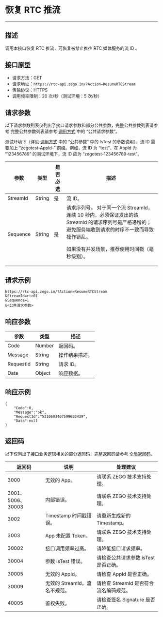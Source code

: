 # 恢复 RTC 推流

---

## 描述

调用本接口恢复 RTC 推流，可恢复被禁止推往 RTC 媒体服务的流 ID 。

## 接口原型

- 请求方法：GET
- 请求地址：`https://rtc-api.zego.im/?Action=ResumeRTCStream`
- 传输协议：HTTPS
- 调用频率限制：20 次/秒（测试环境：5 次/秒）


## 请求参数

以下请求参数列表仅列出了接口请求参数和部分公共参数，完整公共参数列表请参考 完整公共参数列表请参考 [调用方式](/real-time-video-server/api-reference/accessing-server-apis#公共请求参数) 中的 “公共请求参数”。

<Note title="说明">

测试环境下（详见 <a target="_blank" href="/real-time-video-server/api-reference/accessing-server-apis#公共请求参数">调用方式</a> 中的 “公共参数” 中的 IsTest 的参数说明），流 ID 需要加上 “zegotest-AppId-” 前缀。例如，流 ID 为 “test”，在 AppId 为 “123456789” 的测试环境下，流 ID 应为 “zegotest-123456789-test”。

</Note>



<table>

<thead>
  <tr>
    <th>参数</th>
    <th>类型</th>
    <th>是否必选</th>
    <th>描述</th>
  </tr>
</thead>
<tbody>
  <tr>
    <td>StreamId</td>
    <td>String</td>
    <td>是</td>
    <td>流 ID。</td>
  </tr>
  <tr>
    <td>Sequence</td>
    <td>String</td>
    <td>是</td>
    <td>
    请求序列号。

<Warning title="注意">
对于同一个流 StreamId，连续 10 秒内，必须保证发出的该 StreamId 的请求序列号是严格递增的；避免服务端收到请求的时序不一致而导致操作错乱。
</Warning>

如果没有并发场景，推荐使用时间戳（毫秒级别）。
</td>
  </tr>
</tbody>
</table>


## 请求示例

```
https://rtc-api.zego.im/?Action=ResumeRTCStream
&StreamId=rtc01
&Sequence=1
&<公共请求参数>
```

## 响应参数


<table>

<thead>
  <tr>
    <th>参数</th>
    <th>类型</th>
    <th>描述</th>
  </tr>
</thead>
<tbody>
  <tr>
    <td>Code</td>
    <td>Number</td>
    <td>返回码。</td>
  </tr>
  <tr>
    <td>Message</td>
    <td>String</td>
    <td>操作结果描述。</td>
  </tr>
  <tr>
    <td>RequestId</td>
    <td>String</td>
    <td>请求 ID。</td>
  </tr>
  <tr>
    <td>Data</td>
    <td>Object</td>
    <td>响应数据。</td>
  </tr>
</tbody>
</table>


## 响应示例

```
{
    "Code":0,
    "Message":"ok",
    "RequestId":"5310603407599603439",
    "Data":null
}
```

## 返回码

以下仅列出了接口业务逻辑相关的部分返回码，完整返回码请参考 [全局返回码](https://doc-zh.zego.im/)。

|返回码|说明|处理建议|
|-----|------|-----|
| 3000 | 无效的 App。 | 请联系 ZEGO 技术支持处理。|
| 3001、5006、30003 | 内部错误。 | 请联系 ZEGO 技术支持处理。|
| 3002 | Timestamp 时间戳错误。 | 请重新生成新的 Timestamp。|
| 3003 | App 未配置 Token。 | 请联系 ZEGO 技术支持处理。|
| 30002 | 接口调用频率过高。| 请降低接口请求频率。|
| 30004 | 参数 isTest 错误。| 请检查公共请求参数 isTest 是否正确。|
| 30005 | 无效的 AppId。 | 请检查 AppId 是否正确。|
| 30009 | 无效的 StreamId，流名不规范。 | 请检查 StreamId 是否符合流名编码规范。|
| 40005 | 鉴权失败。 | 请检查签名 Signature 是否正确。|
